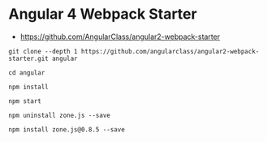 # Angular 4 Webpack Starter

 * https://github.com/AngularClass/angular2-webpack-starter

```
git clone --depth 1 https://github.com/angularclass/angular2-webpack-starter.git angular
 
cd angular

npm install

npm start
```

```
npm uninstall zone.js --save
 
npm install zone.js@0.8.5 --save
```